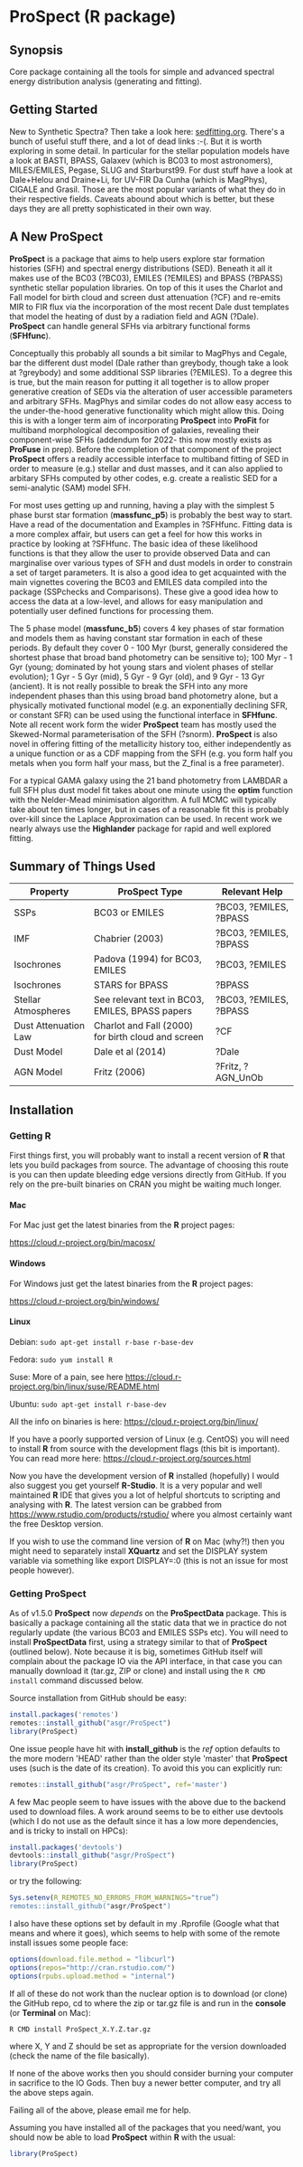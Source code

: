 # ProSpect (R package)

## Synopsis

Core package containing all the tools for simple and advanced spectral energy distribution analysis (generating and fitting).

## Getting Started

New to Synthetic Spectra? Then take a look here: [sedfitting.org](http://www.sedfitting.org/Models.html). There's a bunch of useful stuff there, and a lot of dead links :-(. But it is worth exploring in some detail. In particular for the stellar population models have a look at BASTI, BPASS, Galaxev (which is BC03 to most astronomers), MILES/EMILES, Pegase, SLUG and Starburst99. For dust stuff have a look at Dale+Helou and Draine+Li, for UV-FIR Da Cunha (which is MagPhys), CIGALE and Grasil. Those are the most popular variants of what they do in their respective fields. Caveats abound about which is better, but these days they are all pretty sophisticated in their own way.

## A New ProSpect

**ProSpect** is a package that aims to help users explore star formation histories (SFH) and spectral energy distributions (SED). Beneath it all it makes use of the BC03 (?BC03), EMILES (?EMILES) and BPASS (?BPASS) synthetic stellar population libraries. On top of this it uses the Charlot and Fall model for birth cloud and screen dust attenuation (?CF) and re-emits MIR to FIR flux via the incorporation of the most recent Dale dust templates that model the heating of dust by a radiation field and AGN (?Dale). **ProSpect** can handle general SFHs via arbitrary functional forms (**SFHfunc**).

Conceptually this probably all sounds a bit similar to MagPhys and Cegale, bar the different dust model (Dale rather than greybody, though take a look at ?greybody) and some additional SSP libraries (?EMILES). To a degree this is true, but the main reason for putting it all together is to allow proper generative creation of SEDs via the alteration of user accessible parameters and arbitrary SFHs. MagPhys and similar codes do not allow easy access to the under-the-hood generative functionality which might allow this. Doing this is with a longer term aim of incorporating **ProSpect** into **ProFit** for multiband morphological decomposition of galaxies, revealing their component-wise SFHs (addendum for 2022- this now mostly exists as **ProFuse** in prep). Before the completion of that component of the project **ProSpect** offers a readily accessible interface to multiband fitting of SED in order to measure (e.g.) stellar and dust masses, and it can also applied to arbitary SFHs computed by other codes, e.g. create a realistic SED for a semi-analytic (SAM) model SFH.

For most uses getting up and running, having a play with the simplest 5 phase burst star formation (**massfunc_p5**) is probably the best way to start. Have a read of the documentation and Examples in ?SFHfunc. Fitting data is a more complex affair, but users can get a feel for how this works in practice by looking at ?SFHfunc. The basic idea of these likelihood functions is that they allow the user to provide observed Data and can marginalise over various types of SFH and dust models in order to constrain a set of target parameters. It is also a good idea to get acquainted with the main vignettes covering the BC03 and EMILES data compiled into the package (SSPchecks and Comparisons). These give a good idea how to access the data at a low-level, and allows for easy manipulation and potentially user defined functions for processing them.

The 5 phase model (**massfunc_b5**) covers 4 key phases of star formation and models them as having constant star formation in each of these periods. By default they cover 0 - 100 Myr (burst, generally considered the shortest phase that broad band photometry can be sensitive to); 100 Myr - 1 Gyr (young; dominated by hot young stars and violent phases of stellar evolution); 1 Gyr - 5 Gyr (mid), 5 Gyr - 9 Gyr (old), and 9 Gyr - 13 Gyr (ancient). It is not really possible to break the SFH into any more independent phases than this using broad band photometry alone, but a physically motivated functional model (e.g. an exponentially declining SFR, or constant SFR) can be used using the functional interface in **SFHfunc**. Note all recent work form the wider **ProSpect** team has mostly used the Skewed-Normal parameterisation of the SFH (?snorm). **ProSpect** is also novel in offering fitting of the metallicity history too, either independently as a unique function or as a CDF mapping from the SFH (e.g. you form half you metals when you form half your mass, but the Z_final is a free parameter).

For a typical GAMA galaxy using the 21 band photometry from LAMBDAR a full SFH plus dust model fit takes about one minute using the **optim** function with the Nelder-Mead minimisation algorithm. A full MCMC will typically take about ten times longer, but in cases of a reasonable fit this is probably over-kill since the Laplace Approximation can be used. In recent work we nearly always use the **Highlander** package for rapid and well explored fitting.

## Summary of Things Used

Property | ProSpect Type  |  Relevant Help
----------------- | -------------------- | ---------------
SSPs | BC03 or EMILES  |  ?BC03, ?EMILES, ?BPASS
IMF | Chabrier (2003) |  ?BC03, ?EMILES, ?BPASS
Isochrones | Padova (1994) for BC03, EMILES   |   ?BC03, ?EMILES
Isochrones | STARS for BPASS |   ?BPASS
Stellar Atmospheres  |  See relevant text in BC03, EMILES, BPASS papers |   ?BC03, ?EMILES, ?BPASS
Dust Attenuation Law | Charlot and Fall (2000) for birth cloud and screen   |  ?CF
Dust Model  |  Dale et al (2014)  |  ?Dale
AGN Model | Fritz (2006) | ?Fritz, ?AGN_UnOb

## Installation

### Getting R

First things first, you will probably want to install a recent version of **R** that lets you build packages from source. The advantage of choosing this route is you can then update bleeding edge versions directly from GitHub. If you rely on the pre-built binaries on CRAN you might be waiting much longer.

#### Mac

For Mac just get the latest binaries from the **R** project pages:

<https://cloud.r-project.org/bin/macosx/>

#### Windows

For Windows just get the latest binaries from the **R** project pages:

<https://cloud.r-project.org/bin/windows/>

#### Linux

Debian:	`sudo apt-get install r-base r-base-dev`

Fedora:	`sudo yum install R`

Suse:	More of a pain, see here <https://cloud.r-project.org/bin/linux/suse/README.html>

Ubuntu:	`sudo apt-get install r-base-dev`

All the info on binaries is here: <https://cloud.r-project.org/bin/linux/>

If you have a poorly supported version of Linux (e.g. CentOS) you will need to install **R** from source with the development flags (this bit is important). You can read more here: <https://cloud.r-project.org/sources.html>

Now you have the development version of **R** installed (hopefully) I would also suggest you get yourself **R-Studio**. It is a very popular and well maintained **R** IDE that gives you a lot of helpful shortcuts to scripting and analysing with **R**. The latest version can be grabbed from <https://www.rstudio.com/products/rstudio/> where you almost certainly want the free Desktop version.

If you wish to use the command line version of **R** on Mac (why?!) then you might need to separately install **XQuartz** and set the DISPLAY system variable via something like export DISPLAY=:0 (this is not an issue for most people however).

### Getting ProSpect

As of v1.5.0 **ProSpect** now *depends* on the **ProSpectData** package. This is basically a package containing all the static data that we in practice do not regularly update (the various BC03 and EMILES SSPs etc). You will need to install **ProSpectData** first, using a strategy similar to that of **ProSpect** (outlined below). Note because it is big, sometimes GitHub itself will complain about the package IO via the API interface, in that case you can manually download it (tar.gz, ZIP or clone) and install using the `R CMD install` command discussed below.

Source installation from GitHub should be easy:

```R
install.packages('remotes')
remotes::install_github("asgr/ProSpect")
library(ProSpect)
```

One issue people have hit with **install_github** is the *ref* option defaults to the more modern 'HEAD' rather than the older style 'master' that **ProSpect** uses (such is the date of its creation). To avoid this you can explicitly run:

```R
remotes::install_github("asgr/ProSpect", ref='master')
```

A few Mac people seem to have issues with the above due to the backend used to download files. A work around seems to be to either use devtools (which I do not use as the default since it has a low more dependencies, and is tricky to install on HPCs):

```R
install.packages('devtools')
devtools::install_github("asgr/ProSpect")
library(ProSpect)
```

or try the following:

```R
Sys.setenv(R_REMOTES_NO_ERRORS_FROM_WARNINGS="true”)
remotes::install_github("asgr/ProSpect")
```

I also have these options set by default in my .Rprofile (Google what that means and where it goes), which seems to help with some of the remote install issues some people face:

```R
options(download.file.method = "libcurl")
options(repos="http://cran.rstudio.com/")
options(rpubs.upload.method = "internal")
```

If all of these do not work than the nuclear option is to download (or clone) the GitHub repo, cd to where the zip or tar.gz file is and run in the **console** (or **Terminal** on Mac):

```console
R CMD install ProSpect_X.Y.Z.tar.gz
```

where X, Y and Z should be set as appropriate for the version downloaded (check the name of the file basically).

If none of the above works then you should consider burning your computer in sacrifice to the IO Gods. Then buy a newer better computer, and try all the above steps again.

Failing all of the above, please email me for help.

Assuming you have installed all of the packages that you need/want, you should now be able to load **ProSpect** within **R** with the usual:

```R
library(ProSpect)
```
